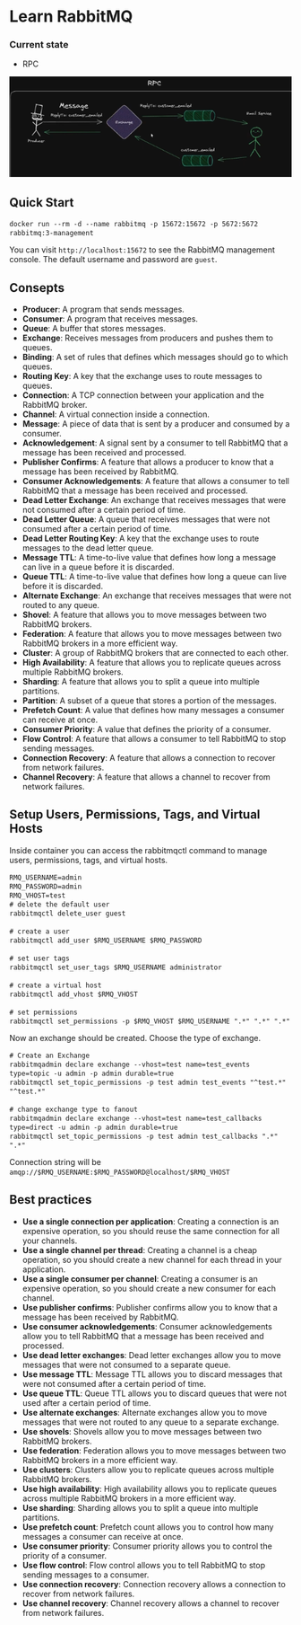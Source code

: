 # Learn RabbitMQ 

### Current state
- RPC

![rpc](image.png)

## Quick Start

    docker run --rm -d --name rabbitmq -p 15672:15672 -p 5672:5672 rabbitmq:3-management

You can visit `http://localhost:15672` to see the RabbitMQ management console. The default username and password are `guest`.

## Consepts

- **Producer**: A program that sends messages.
- **Consumer**: A program that receives messages.
- **Queue**: A buffer that stores messages.
- **Exchange**: Receives messages from producers and pushes them to queues.
- **Binding**: A set of rules that defines which messages should go to which queues.
- **Routing Key**: A key that the exchange uses to route messages to queues.
- **Connection**: A TCP connection between your application and the RabbitMQ broker.
- **Channel**: A virtual connection inside a connection.
- **Message**: A piece of data that is sent by a producer and consumed by a consumer.
- **Acknowledgement**: A signal sent by a consumer to tell RabbitMQ that a message has been received and processed.
- **Publisher Confirms**: A feature that allows a producer to know that a message has been received by RabbitMQ.
- **Consumer Acknowledgements**: A feature that allows a consumer to tell RabbitMQ that a message has been received and processed.
- **Dead Letter Exchange**: An exchange that receives messages that were not consumed after a certain period of time.
- **Dead Letter Queue**: A queue that receives messages that were not consumed after a certain period of time.
- **Dead Letter Routing Key**: A key that the exchange uses to route messages to the dead letter queue.
- **Message TTL**: A time-to-live value that defines how long a message can live in a queue before it is discarded.
- **Queue TTL**: A time-to-live value that defines how long a queue can live before it is discarded.
- **Alternate Exchange**: An exchange that receives messages that were not routed to any queue.
- **Shovel**: A feature that allows you to move messages between two RabbitMQ brokers.
- **Federation**: A feature that allows you to move messages between two RabbitMQ brokers in a more efficient way.
- **Cluster**: A group of RabbitMQ brokers that are connected to each other.
- **High Availability**: A feature that allows you to replicate queues across multiple RabbitMQ brokers.
- **Sharding**: A feature that allows you to split a queue into multiple partitions.
- **Partition**: A subset of a queue that stores a portion of the messages.
- **Prefetch Count**: A value that defines how many messages a consumer can receive at once.
- **Consumer Priority**: A value that defines the priority of a consumer.
- **Flow Control**: A feature that allows a consumer to tell RabbitMQ to stop sending messages.
- **Connection Recovery**: A feature that allows a connection to recover from network failures.
- **Channel Recovery**: A feature that allows a channel to recover from network failures.


## Setup Users, Permissions, Tags, and Virtual Hosts
Inside container you can access the rabbitmqctl command to manage users, permissions, tags, and virtual hosts.     
    
    RMQ_USERNAME=admin
    RMQ_PASSWORD=admin
    RMQ_VHOST=test
    # delete the default user
    rabbitmqctl delete_user guest
    
    # create a user
    rabbitmqctl add_user $RMQ_USERNAME $RMQ_PASSWORD 
    
    # set user tags 
    rabbitmqctl set_user_tags $RMQ_USERNAME administrator 
    
    # create a virtual host
    rabbitmqctl add_vhost $RMQ_VHOST 
    
    # set permissions
    rabbitmqctl set_permissions -p $RMQ_VHOST $RMQ_USERNAME ".*" ".*" ".*"


Now an exchange should be created. Choose the type of exchange.

    # Create an Exchange
    rabbitmqadmin declare exchange --vhost=test name=test_events type=topic -u admin -p admin durable=true
    rabbitmqctl set_topic_permissions -p test admin test_events "^test.*" "^test.*"

    # change exchange type to fanout
    rabbitmqadmin declare exchange --vhost=test name=test_callbacks type=direct -u admin -p admin durable=true
    rabbitmqctl set_topic_permissions -p test admin test_callbacks ".*" ".*"


Connection string will be `amqp://$RMQ_USERNAME:$RMQ_PASSWORD@localhost/$RMQ_VHOST`

## Best practices
- **Use a single connection per application**: Creating a connection is an expensive operation, so you should reuse the same connection for all your channels.
- **Use a single channel per thread**: Creating a channel is a cheap operation, so you should create a new channel for each thread in your application.
- **Use a single consumer per channel**: Creating a consumer is an expensive operation, so you should create a new consumer for each channel.
- **Use publisher confirms**: Publisher confirms allow you to know that a message has been received by RabbitMQ.
- **Use consumer acknowledgements**: Consumer acknowledgements allow you to tell RabbitMQ that a message has been received and processed.
- **Use dead letter exchanges**: Dead letter exchanges allow you to move messages that were not consumed to a separate queue.
- **Use message TTL**: Message TTL allows you to discard messages that were not consumed after a certain period of time.
- **Use queue TTL**: Queue TTL allows you to discard queues that were not used after a certain period of time.
- **Use alternate exchanges**: Alternate exchanges allow you to move messages that were not routed to any queue to a separate exchange.
- **Use shovels**: Shovels allow you to move messages between two RabbitMQ brokers.
- **Use federation**: Federation allows you to move messages between two RabbitMQ brokers in a more efficient way.
- **Use clusters**: Clusters allow you to replicate queues across multiple RabbitMQ brokers.
- **Use high availability**: High availability allows you to replicate queues across multiple RabbitMQ brokers in a more efficient way.
- **Use sharding**: Sharding allows you to split a queue into multiple partitions.
- **Use prefetch count**: Prefetch count allows you to control how many messages a consumer can receive at once.
- **Use consumer priority**: Consumer priority allows you to control the priority of a consumer.
- **Use flow control**: Flow control allows you to tell RabbitMQ to stop sending messages to a consumer.
- **Use connection recovery**: Connection recovery allows a connection to recover from network failures.
- **Use channel recovery**: Channel recovery allows a channel to recover from network failures.
